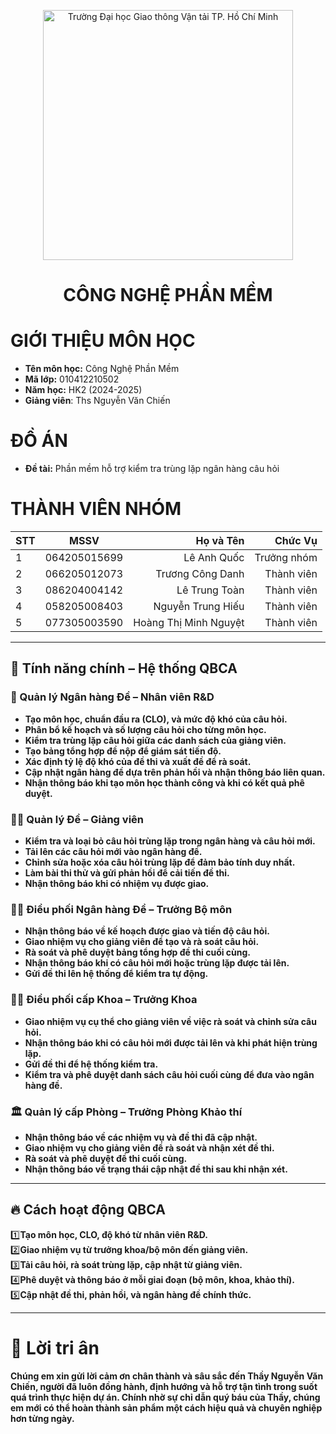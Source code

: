<!-- Banner -->
<p align="center">
  <a href="https:/w/ww.ut.edu.vn/" title="Trường Đại học Giao thông Vận tải TP. Hồ Chí Minh" style="border: none;">
  <a href="https://giaothongvantaitphcm.edu.vn/" title="Trường Đại học Giao thông Vận tải TP. Hồ Chí Minh" style="border: none;">
    <img src="https://giaothongvantaitphcm.edu.vn/wp-content/uploads/2025/01/Logo-GTVT.png" alt="Trường Đại học Giao thông Vận tải TP. Hồ Chí Minh" width="400">
  </a>
</p>

<h1 align="center"><b>CÔNG NGHỆ PHẦN MỀM</b></h1>

# GIỚI THIỆU MÔN HỌC
* **Tên môn học:** Công Nghệ Phần Mềm
* **Mã lớp:** 010412210502
* **Năm học:** HK2 (2024-2025)
* **Giảng viên**: Ths Nguyễn Văn Chiến 

# ĐỒ ÁN 
* **Đề tài:** Phần mềm hỗ trợ kiểm tra trùng lặp ngân hàng câu hỏi

# THÀNH VIÊN NHÓM
| STT    | MSSV          | Họ và Tên              |Chức Vụ    |
| ------ |:-------------:| ----------------------:|----------:|
|   1    | 064205015699  | Lê Anh Quốc            |Trưởng nhóm|
|   2    | 066205012073  | Trương Công Danh       |Thành viên |
|   3    | 086204004142  | Lê Trung Toàn          |Thành viên |
|   4    | 058205008403  | Nguyễn Trung Hiếu      |Thành viên |
|   5    | 077305003590  | Hoàng Thị Minh Nguyệt  |Thành viên |

---

## 🌟 Tính năng chính – Hệ thống QBCA
### 🧪 Quản lý Ngân hàng Đề – Nhân viên R&D
* **Tạo môn học, chuẩn đầu ra (CLO), và mức độ khó của câu hỏi.**
* **Phân bổ kế hoạch và số lượng câu hỏi cho từng môn học.**
* **Kiểm tra trùng lặp câu hỏi giữa các danh sách của giảng viên.**
* **Tạo bảng tổng hợp đề nộp để giám sát tiến độ.**
* **Xác định tỷ lệ độ khó của đề thi và xuất đề để rà soát.**
* **Cập nhật ngân hàng đề dựa trên phản hồi và nhận thông báo liên quan.**
* **Nhận thông báo khi tạo môn học thành công và khi có kết quả phê duyệt.**
### 👨‍🏫 Quản lý Đề – Giảng viên
* **Kiểm tra và loại bỏ câu hỏi trùng lặp trong ngân hàng và câu hỏi mới.**
* **Tải lên các câu hỏi mới vào ngân hàng đề.**
* **Chỉnh sửa hoặc xóa câu hỏi trùng lặp để đảm bảo tính duy nhất.**
* **Làm bài thi thử và gửi phản hồi để cải tiến đề thi.**
* **Nhận thông báo khi có nhiệm vụ được giao.**
### 🧑‍💼 Điều phối Ngân hàng Đề – Trưởng Bộ môn
* **Nhận thông báo về kế hoạch được giao và tiến độ câu hỏi.**
* **Giao nhiệm vụ cho giảng viên để tạo và rà soát câu hỏi.**
* **Rà soát và phê duyệt bảng tổng hợp đề thi cuối cùng.**
* **Nhận thông báo khi có câu hỏi mới hoặc trùng lặp được tải lên.**
* **Gửi đề thi lên hệ thống để kiểm tra tự động.**
### 👨‍🎓 Điều phối cấp Khoa – Trưởng Khoa
* **Giao nhiệm vụ cụ thể cho giảng viên về việc rà soát và chỉnh sửa câu hỏi.**
* **Nhận thông báo khi có câu hỏi mới được tải lên và khi phát hiện trùng lặp.**
* **Gửi đề thi để hệ thống kiểm tra.**
* **Kiểm tra và phê duyệt danh sách câu hỏi cuối cùng để đưa vào ngân hàng đề.**
### 🏛️ Quản lý cấp Phòng – Trưởng Phòng Khảo thí
* **Nhận thông báo về các nhiệm vụ và đề thi đã cập nhật.**
* **Giao nhiệm vụ cho giảng viên để rà soát và nhận xét đề thi.**
* **Rà soát và phê duyệt đề thi cuối cùng.**
* **Nhận thông báo về trạng thái cập nhật đề thi sau khi nhận xét.**
---

## 🔥 **Cách hoạt động QBCA**

1️⃣**Tạo môn học, CLO, độ khó từ nhân viên R&D.**  
2️⃣**Giao nhiệm vụ từ trưởng khoa/bộ môn đến giảng viên.**  
3️⃣**Tải câu hỏi, rà soát trùng lặp, cập nhật từ giảng viên.**  
4️⃣**Phê duyệt và thông báo ở mỗi giai đoạn (bộ môn, khoa, khảo thí).**  
5️⃣**Cập nhật đề thi, phản hồi, và ngân hàng đề chính thức.**

---

# 🙏 **Lời tri ân**
**Chúng em xin gửi lời cảm ơn chân thành và sâu sắc đến Thầy Nguyễn Văn Chiến, người đã luôn đồng hành, định hướng và hỗ trợ tận tình trong suốt quá trình thực hiện dự án. Chính nhờ sự chỉ dẫn quý báu của Thầy, chúng em mới có thể hoàn thành sản phẩm một cách hiệu quả và chuyên nghiệp hơn từng ngày.**
